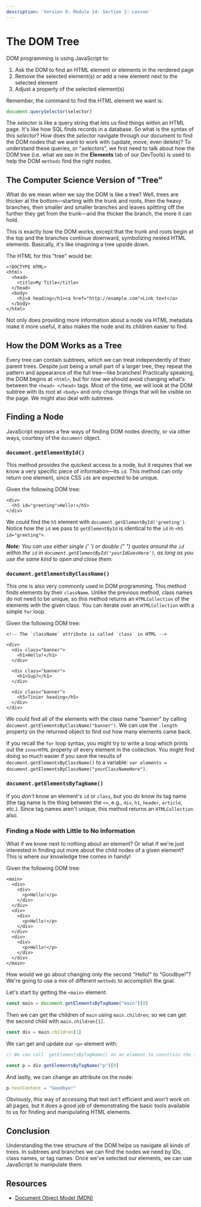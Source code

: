 ```yaml
---
description: 'Version 8: Module 14: Section 2: Lesson'
---
```


# The DOM Tree

DOM programming is using JavaScript to:

1. Ask the DOM to find an HTML element or elements in the rendered page
2. Remove the selected element\(s\) or add a new element next to the selected element
3. Adjust a property of the selected element\(s\)

Remember, the command to find the HTML element we want is:

```javascript
document.querySelector(selector)
```

The _selector_ is like a query string that lets us find things within an HTML page. It's like how SQL finds records in a database. So what is the syntax of this _selector_? How does the _selector_ navigate through our document to find the DOM nodes that we want to work with \(update, move, even delete\)? To understand these queries, or "_selectors_", we first need to talk about how the DOM tree \(i.e. what we see in the **Elements** tab of our DevTools\) is used to help the DOM `methods` find the right nodes.

## The Computer Science Version of "Tree"

What do we mean when we say the DOM is like a tree? Well, trees are thicker at the bottom—starting with the trunk and roots, then the heavy branches, then smaller and smaller branches and leaves splitting off the further they get from the trunk—and the thicker the branch, the more it can hold.

This is exactly how the DOM works, except that the trunk and roots begin at the top and the branches continue downward, symbolizing nested HTML elements. Basically, it's like imagining a tree upside down.

The HTML for this "tree" would be:

```markup
<!DOCTYPE HTML>
<html>
  <head>
    <title>My Title</title>
  </head>
  <body>
    <h1>A heading</h1><a href="http://example.com">Link text</a>
  </body>
</html>
```

Not only does providing more information about a node via HTML metadata make it more useful, it also makes the node and its children easier to find.

## How the DOM Works as a Tree

Every tree can contain subtrees, which we can treat independently of their parent trees. Despite just being a small part of a larger tree, they repeat the pattern and appearance of the full tree—like branches! Practically speaking, the DOM begins at `<html>`, but for now we should avoid changing what's between the `<head> </head>` tags. Most of the time, we will look at the DOM subtree with its root at `<body>` and only change things that will be visible on the page. We might also deal with subtrees.

## Finding a Node

JavaScript exposes a few ways of finding DOM nodes directly, or via other ways, courtesy of the `document` object.

### `document.getElementById()`

This method provides the quickest access to a node, but it requires that we know a very specific piece of information—its `id`. This method can only return one element, since CSS `id`s are expected to be unique.

Given the following DOM tree:

```markup
<div>
  <h5 id="greeting">Hello!</h5>
</div>
```

We could find the `h5` element with `document.getElementById('greeting')`. Notice how the `id` we pass to `getElementById` is identical to the `id` in `<h5 id="greeting">`.

_**Note:** You can use either single \(' '\) or double \(" "\) quotes around the `id` within the `id` in `document.getElementById('yourIdGoesHere')`, as long as you use the same kind to open and close them._

### `document.getElementsByClassName()`

This one is also very commonly used in DOM programming. This method finds elements by their `className`. Unlike the previous method, class names do not need to be unique, so this method returns an `HTMLCollection` of the elements with the given class. You can iterate over an `HTMLCollection` with a simple `for` loop.

Given the following DOM tree:

```markup
<!-- The `className` attribute is called `class` in HTML -->

<div>
  <div class="banner">
    <h1>Hello!</h1>
  </div>

  <div class="banner">
    <h1>Sup?</h1>
  </div>

  <div class="banner">
    <h5>Tinier heading</h5>
  </div>
</div>
```

We could find all of the elements with the class name "banner" by calling `document.getElementsByClassName("banner")`. We can use the `.length` property on the returned object to find out how many elements came back.

If you recall the `for` loop syntax, you might try to write a loop which prints out the `innerHTML` property of every element in the collection. You might find doing so much easier if you save the results of `document.getElementsByClassName()` to a variable: `var elements = document.getElementsByClassName("yourClassNameHere")`.

### `document.getElementsByTagName()`

If you _don't_ know an element's `id` or `class`, but you _do_ know its tag name \(the tag name is the thing between the `<>`, e.g., `div`, `h1`, `header`, `article`, etc.\). Since tag names aren't unique, this method returns an `HTMLCollection` also.

### Finding a Node with Little to No Information

What if we know next to nothing about an element? Or what if we're just interested in finding out more about the child nodes of a given element? This is where our knowledge tree comes in handy!

Given the following DOM tree:

```markup
<main>
  <div>
    <div>
      <p>Hello!</p>
    </div>
  </div>
  <div>
    <div>
      <p>Hello!</p>
    </div>
  </div>
  <div>
    <div>
      <p>Hello!</p>
    </div>
  </div>
</main>
```

How would we go about changing only the second "Hello!" to "Goodbye!"? We're going to use a mix of different `methods` to accomplish the goal.

Let's start by getting the `<main>` element:

```javascript
const main = document.getElementsByTagName("main")[0]
```

Then we can get the children of `main` using `main.children`; so we can get the second child with `main.children[1]`.

```javascript
const div = main.children[1]
```

We can get and update our `<p>` element with:

```javascript
// We can call `getElementsByTagName() on an element to constrain the search to its children!

const p = div.getElementsByTagName("p")[0]
```

And lastly, we can change an attribute on the node:

```javascript
p.textContent = "Goodbye!"
```

Obviously, this way of accessing that text isn't efficient and won't work on all pages, but it does a good job of demonstrating the basic tools available to us for finding and manipulating HTML elements.

## Conclusion

Understanding the tree structure of the DOM helps us navigate all kinds of trees. In subtrees and branches we can find the nodes we need by IDs, class names, or tag names. Once we've selected our elements, we can use JavaScript to manipulate them.

## Resources

* [Document Object Model \(MDN\)](https://developer.mozilla.org/en-US/docs/Web/API/Document_Object_Model)

